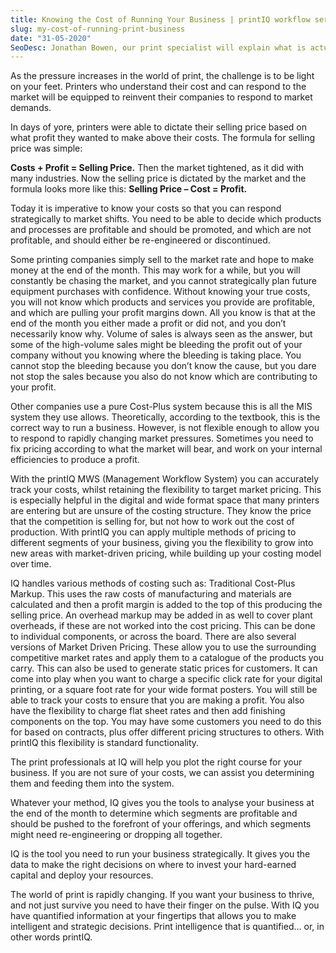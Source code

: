 ```yaml
---
title: Knowing the Cost of Running Your Business | printIQ workflow series
slug: my-cost-of-running-print-business
date: "31-05-2020"
SeoDesc: Jonathan Bowen, our print specialist will explain what is actually the true cost of running printing business
---
```


As the pressure increases in the world of print, the challenge is to be light on your feet. Printers who understand their cost and can respond to the market will be equipped to reinvent their companies to respond to market demands.

In days of yore, printers were able to dictate their selling price based on what profit they wanted to make above their costs. The formula for selling price was simple:

**Costs + Profit = Selling Price.**
Then the market tightened, as it did with many industries. Now the selling price is dictated by the market and the formula looks more like this:
**Selling Price – Cost = Profit.**

Today it is imperative to know your costs so that you can respond strategically to market shifts. You need to be able to decide which products and processes are profitable and should be promoted, and which are not profitable, and should either be re-engineered or discontinued.

Some printing companies simply sell to the market rate and hope to make money at the end of the month. This may work for a while, but you will constantly be chasing the market, and you cannot strategically plan future equipment purchases with confidence. Without knowing your true costs, you will not know which products and services you provide are profitable, and which are pulling your profit margins down. All you know is that at the end of the month you either made a profit or did not, and you don’t necessarily know why. Volume of sales is always seen as the answer, but some of the high-volume sales might be bleeding the profit out of your company without you knowing where the bleeding is taking place. You cannot stop the bleeding because you don’t know the cause, but you dare not stop the sales because you also do not know which are contributing to your profit.

Other companies use a pure Cost-Plus system because this is all the MIS system they use allows. Theoretically, according to the textbook, this is the correct way to run a business. However, is not flexible enough to allow you to respond to rapidly changing market pressures. Sometimes you need to fix pricing according to what the market will bear, and work on your internal efficiencies to produce a profit.

With the printIQ MWS (Management Workflow System) you can accurately track your costs, whilst retaining the flexibility to target market pricing. This is especially helpful in the digital and wide format space that many printers are entering but are unsure of the costing structure. They know the price that the competition is selling for, but not how to work out the cost of production. With printIQ you can apply multiple methods of pricing to different segments of your business, giving you the flexibility to grow into new areas with market-driven pricing, while building up your costing model over time.

IQ handles various methods of costing such as: Traditional Cost-Plus Markup. This uses the raw costs of manufacturing and materials are calculated and then a profit margin is added to the top of this producing the selling price. An overhead markup may be added in as well to cover plant overheads, if these are not worked into the cost pricing. This can be done to individual components, or across the board. There are also several versions of Market Driven Pricing. These allow you to use the surrounding competitive market rates and apply them to a catalogue of the products you carry. This can also be used to generate static prices for customers. It can come into play when you want to charge a specific click rate for your digital printing, or a square foot rate for your wide format posters. You will still be able to track your costs to ensure that you are making a profit. You also have the flexibility to charge flat sheet rates and then add finishing components on the top. You may have some customers you need to do this for based on contracts, plus offer different pricing structures to others. With printIQ this flexibility is standard functionality.

The print professionals at IQ will help you plot the right course for your business. If you are not sure of your costs, we can assist you determining them and feeding them into the system.

Whatever your method, IQ gives you the tools to analyse your business at the end of the month to determine which segments are profitable and should be pushed to the forefront of your offerings, and which segments might need re-engineering or dropping all together.

IQ is the tool you need to run your business strategically. It gives you the data to make the right decisions on where to invest your hard-earned capital and deploy your resources.

The world of print is rapidly changing. If you want your business to thrive, and not just survive you need to have their finger on the pulse. With IQ you have quantified information at your fingertips that allows you to make intelligent and strategic decisions. Print intelligence that is quantified… or, in other words printIQ.
